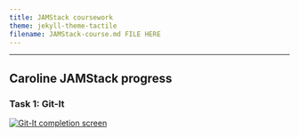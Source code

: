 ```yaml
---
title: JAMStack coursework
theme: jekyll-theme-tactile
filename: JAMStack-course.md FILE HERE
--- 
```


--- 
## Caroline JAMStack progress

### Task 1: Git-It

<a href="https://imgur.com/P1A4xWt"><img src="https://i.imgur.com/P1A4xWt.png" alt="Git-It completion screen" title="source: imgur.com" /></a>
